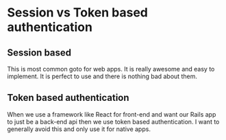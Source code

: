 
# Session vs Token based authentication

## Session based
This is most common goto for web apps. It is really awesome and easy to implement. It is perfect to use and there is nothing bad about them.

## Token based authentication
When we use a framework like React for front-end and want our Rails app to just be a back-end api then we use token based authentication. I want to generally avoid this and only use it for native apps.
